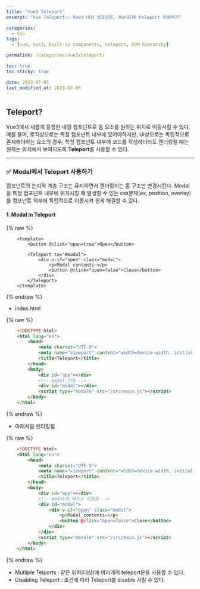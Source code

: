 ```yaml
---
title: "Vue3 Teleport"
excerpt: "Vue Teleport:: Vue3 내장 컴포넌트, Modal에 teleport 이용하기"

categories:
  - Vue
tags:
  - [vue, vue3, built-in components, teleport, DOM hierarchy]

permalink: /categories/vue3/teleport/

toc: true
toc_sticky: true

date: 2023-07-05
last_modified_at: 2023-07-06
---
```


## Teleport?

Vue3에서 새롭게 등장한 내장 컴포넌트로 돔 요소를 원하는 위치로 이동시킬 수 있다.</br>
예를 들어, 로직상으로는 특정 컴포넌트 내부에 있어야하지만, UI상으로는 독립적으로 존재해야하는 요소의 경우, 특정 컴포넌트 내부에 코드를 작성하더라도 렌더링될 때는 원하는 위치에서 보여지도록 **Teleport**를 사용할 수 있다.

***

### ✅ Modal에서 Teleport 사용하기

컴포넌트의 논리적 계층 구조는 유지하면서 렌더링되는 돔 구조만 변경시킨다.
Modal을 특정 컴포넌트 내부에 위치시킬 때 발생할 수 있는 css문제(ex, position, overlay)를 컴포넌트 외부에 독립적으로 이동시켜 쉽게 해결할 수 있다.

#### 1. Modal in Teleport

{% raw %}

```vue
    <template>
        <button @click="open=true">Open</button>

        <Teleport to="#modal">
            <div v-if="open" class="modal">
                <p>Modal contents~</p>
                <button @click="open=false">Close</button>
            </div>
        </Teleport>
    </template>
```

{% endraw %}

- index.html

{% raw %}

```html
    <!DOCTYPE html>
    <html lang="en">
        <head>
            <meta charset="UTF-8">
            <meta name="viewport" content="width=device-width, initial-scale=1.0">
            <title>Teleport</title>
        </head>
        <body>
            <div id="app"></div>
            <!-- modal 이동 -->
            <div id="modal"></div>
            <script type="module" src="/src/main.js"></script>
        </body>
    </html>
```

{% endraw %}

- 아래처럼 렌더링됨

{% raw %}

```html
    <!DOCTYPE html>
    <html lang="en">
        <head>
            <meta charset="UTF-8">
            <meta name="viewport" content="width=device-width, initial-scale=1.0">
            <title>Teleport</title>
        </head>
        <body>
            <div id="app"></div>
            <!-- modal이 여기로 이동됨 -->
            <div id="modal">
                <div v-if="open" class="modal">
                    <p>Modal contents~</p>
                    <button @click="open=false">Close</button>
                </div>
            </div>
            <script type="module" src="/src/main.js"></script>
        </body>
    </html>
```

{% endraw %}

- Mutliple Telports : 같은 위치(대상)에 여러개의 teleport문을 사용할 수 있다.
- Disabling Teleport : 조건에 따라 Teleport를 disable 시킬 수 있다.

